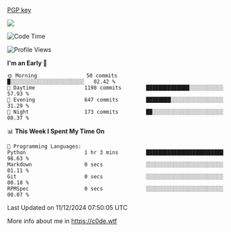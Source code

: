[PGP key](https://c0de.wtf/urwq.asc)

<a href="https://wakatime.com"><img src="https://wakatime.com/share/@c0dezin/b7f18a7c-ab3a-40b8-8bc7-b1b7bf71f1d6.svg" /></a>

<!--START_SECTION:waka-->
![Code Time](http://img.shields.io/badge/Code%20Time-155%20hrs%2059%20mins-blue)

![Profile Views](http://img.shields.io/badge/Profile%20Views-0-blue)

**I'm an Early 🐤** 

```text
🌞 Morning                50 commits          █░░░░░░░░░░░░░░░░░░░░░░░░   02.42 % 
🌆 Daytime                1198 commits        ██████████████░░░░░░░░░░░   57.93 % 
🌃 Evening                647 commits         ████████░░░░░░░░░░░░░░░░░   31.29 % 
🌙 Night                  173 commits         ██░░░░░░░░░░░░░░░░░░░░░░░   08.37 % 
```


📊 **This Week I Spent My Time On** 

```text
💬 Programming Languages: 
Python                   1 hr 3 mins         █████████████████████████   98.63 % 
Markdown                 0 secs              ░░░░░░░░░░░░░░░░░░░░░░░░░   01.11 % 
Git                      0 secs              ░░░░░░░░░░░░░░░░░░░░░░░░░   00.18 % 
RPMSpec                  0 secs              ░░░░░░░░░░░░░░░░░░░░░░░░░   00.07 % 
```


 Last Updated on 11/12/2024 07:50:05 UTC
<!--END_SECTION:waka-->

More info about me in https://c0de.wtf
